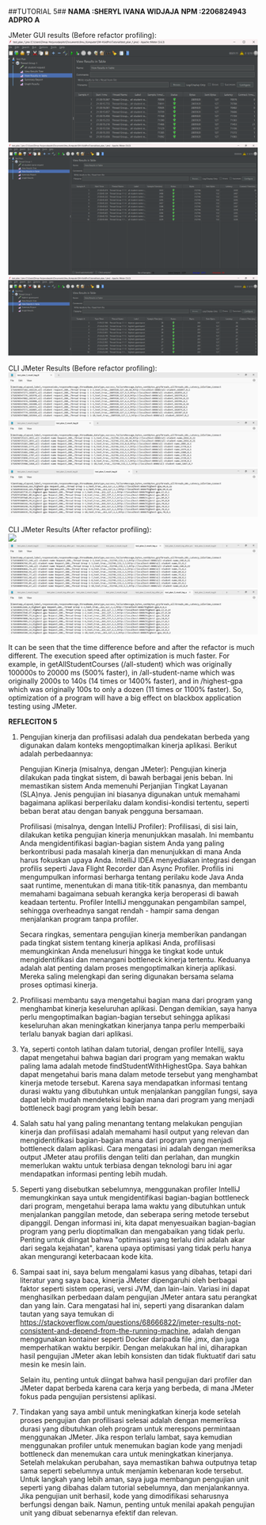 ##TUTORIAL 5##
**NAMA :SHERYL IVANA WIDJAJA**
**NPM  :2206824943**
**ADPRO A**


JMeter GUI results (Before refactor profiling):  
![](all-student-req.png)  
![](all-student-name.png)  
![](highest-gpa.png)    
  
CLI JMeter Results (Before refactor profiling):  
![](all-student-jtl.png)  
![](all-student-name-jtl.png)  
![](highest-gpa-jtl.png)  
  
CLI JMeter Results (After refactor profiling):  
![](all_student-rev.png)  
![](all-student-name-rev.png)  
![](highest-gpa-rev.png)  
  
It can be seen that the time difference before and after the refactor is much different. The execution speed after optimization is much faster. For example, in getAllStudentCourses (/all-student) which was originally 100000s to 20000 ms (500% faster), in /all-student-name which was originally 2000s to 140s (14 times or 1400% faster), and in /highest-gpa which was originally 100s to only a dozen (11 times or 1100% faster). So, optimization of a program will have a big effect on blackbox application testing using JMeter.  

**REFLECITON 5**

1. Pengujian kinerja dan profilisasi adalah dua pendekatan berbeda yang digunakan dalam konteks mengoptimalkan kinerja aplikasi. Berikut adalah perbedaannya:

   Pengujian Kinerja (misalnya, dengan JMeter): Pengujian kinerja dilakukan pada tingkat sistem, di bawah berbagai jenis beban. Ini memastikan sistem Anda memenuhi Perjanjian Tingkat Layanan (SLA)nya. Jenis pengujian ini biasanya digunakan untuk memahami bagaimana aplikasi berperilaku dalam kondisi-kondisi tertentu, seperti beban berat atau dengan banyak pengguna bersamaan.

   Profilisasi (misalnya, dengan IntelliJ Profiler): Profilisasi, di sisi lain, dilakukan ketika pengujian kinerja menunjukkan masalah. Ini membantu Anda mengidentifikasi bagian-bagian sistem Anda yang paling berkontribusi pada masalah kinerja dan menunjukkan di mana Anda harus fokuskan upaya Anda. IntelliJ IDEA menyediakan integrasi dengan profilis seperti Java Flight Recorder dan Async Profiler. Profilis ini mengumpulkan informasi berharga tentang perilaku kode Java Anda saat runtime, menentukan di mana titik-titik panasnya, dan membantu memahami bagaimana sebuah kerangka kerja beroperasi di bawah keadaan tertentu. Profiler IntelliJ menggunakan pengambilan sampel, sehingga overheadnya sangat rendah - hampir sama dengan menjalankan program tanpa profiler.

   Secara ringkas, sementara pengujian kinerja memberikan pandangan pada tingkat sistem tentang kinerja aplikasi Anda, profilisasi memungkinkan Anda menelusuri hingga ke tingkat kode untuk mengidentifikasi dan menangani bottleneck kinerja tertentu. Keduanya adalah alat penting dalam proses mengoptimalkan kinerja aplikasi. Mereka saling melengkapi dan sering digunakan bersama selama proses optimasi kinerja.

2. Profilisasi membantu saya mengetahui bagian mana dari program yang menghambat kinerja keseluruhan aplikasi. Dengan demikian, saya hanya perlu mengoptimalkan bagian-bagian tersebut sehingga aplikasi keseluruhan akan meningkatkan kinerjanya tanpa perlu memperbaiki terlalu banyak bagian dari aplikasi.

3. Ya, seperti contoh latihan dalam tutorial, dengan profiler Intellij, saya dapat mengetahui bahwa bagian dari program yang memakan waktu paling lama adalah metode findStudentWithHighestGpa. Saya bahkan dapat mengetahui baris mana dalam metode tersebut yang menghambat kinerja metode tersebut. Karena saya mendapatkan informasi tentang durasi waktu yang dibutuhkan untuk menjalankan panggilan fungsi, saya dapat lebih mudah mendeteksi bagian mana dari program yang menjadi bottleneck bagi program yang lebih besar.

4. Salah satu hal yang paling menantang tentang melakukan pengujian kinerja dan profilisasi adalah memahami hasil output yang relevan dan mengidentifikasi bagian-bagian mana dari program yang menjadi bottleneck dalam aplikasi. Cara mengatasi ini adalah dengan memeriksa output JMeter atau profilis dengan teliti dan perlahan, dan mungkin memerlukan waktu untuk terbiasa dengan teknologi baru ini agar mendapatkan informasi penting lebih mudah.

5. Seperti yang disebutkan sebelumnya, menggunakan profiler IntelliJ memungkinkan saya untuk mengidentifikasi bagian-bagian bottleneck dari program, mengetahui berapa lama waktu yang dibutuhkan untuk menjalankan panggilan metode, dan seberapa sering metode tersebut dipanggil. Dengan informasi ini, kita dapat menyesuaikan bagian-bagian program yang perlu dioptimalkan dan mengabaikan yang tidak perlu. Penting untuk diingat bahwa "optimisasi yang terlalu dini adalah akar dari segala kejahatan", karena upaya optimisasi yang tidak perlu hanya akan mengurangi keterbacaan kode kita.

6. Sampai saat ini, saya belum mengalami kasus yang dibahas, tetapi dari literatur yang saya baca, kinerja JMeter dipengaruhi oleh berbagai faktor seperti sistem operasi, versi JVM, dan lain-lain. Variasi ini dapat menghasilkan perbedaan dalam pengujian JMeter antara satu perangkat dan yang lain. Cara mengatasi hal ini, seperti yang disarankan dalam tautan yang saya temukan di https://stackoverflow.com/questions/68666822/jmeter-results-not-consistent-and-depend-from-the-running-machine, adalah dengan menggunakan kontainer seperti Docker daripada file .jmx, dan juga memperhatikan waktu berpikir. Dengan melakukan hal ini, diharapkan hasil pengujian JMeter akan lebih konsisten dan tidak fluktuatif dari satu mesin ke mesin lain.

    Selain itu, penting untuk diingat bahwa hasil pengujian dari profiler dan JMeter dapat berbeda karena cara kerja yang berbeda, di mana JMeter fokus pada pengujian persistensi aplikasi.

7. Tindakan yang saya ambil untuk meningkatkan kinerja kode setelah proses pengujian dan profilisasi selesai adalah dengan memeriksa durasi yang dibutuhkan oleh program untuk merespons permintaan menggunakan JMeter. Jika respon terlalu lambat, saya kemudian menggunakan profiler untuk menemukan bagian kode yang menjadi bottleneck dan menemukan cara untuk meningkatkan kinerjanya. Setelah melakukan perubahan, saya memastikan bahwa outputnya tetap sama seperti sebelumnya untuk menjamin kebenaran kode tersebut. Untuk langkah yang lebih aman, saya juga membangun pengujian unit seperti yang dibahas dalam tutorial sebelumnya, dan menjalankannya. Jika pengujian unit berhasil, kode yang dimodifikasi seharusnya berfungsi dengan baik. Namun, penting untuk menilai apakah pengujian unit yang dibuat sebenarnya efektif dan relevan.
